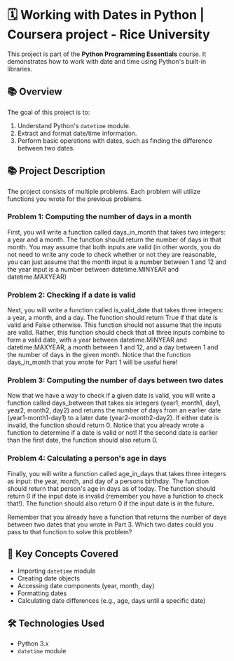 # 🗓️ Working with Dates in Python | Coursera project - Rice University

This project is part of the **Python Programming Essentials** course. It demonstrates how to work with date and time using Python's built-in libraries.

## 📚 Overview

The goal of this project is to:
1. Understand Python's `datetime` module.
2. Extract and format date/time information.
3. Perform basic operations with dates, such as finding the difference between two dates.

## 📚 Project Description

The project consists of multiple problems. Each problem will utilize functions you wrote for the previous problems.

 ### Problem 1: Computing the number of days in a month
 
First, you will write a function called days_in_month that takes two integers: a year and a month. The function should return the number of days in that month.  You may assume that both inputs are valid (in other words, you do not need to write any code to check whether or not they are reasonable, you can just assume that the month input is a number between 1 and 12 and the year input is a number between datetime.MINYEAR and datetime.MAXYEAR)

### Problem 2: Checking if a date is valid

Next, you will write a function called is_valid_date that takes three integers: a year, a month, and a day. The function should return 
True if that date is valid and False otherwise. This function should not assume that the inputs are valid. Rather, this function should check that all three inputs combine to form a valid date, with a year between datetime.MINYEAR and datetime.MAXYEAR, a month between 1 and 12, and a day between 1 and the number of days in the given month. Notice that the function days_in_month that you wrote for Part 1 will be useful here!

### Problem 3: Computing the number of days between two dates

Now that we have a way to check if a given date is valid, you will write a function called 
days_between that takes six integers (year1, month1, day1, year2, month2, day2) and returns the number of days from an earlier date (year1-month1-day1) to a later date (year2-month2-day2). If either date is invalid, the function should return 0. Notice that you already wrote a function to determine if a date is valid or not! If the second date is earlier than the first date, the function should also return 0.

### Problem 4: Calculating a person's age in days
Finally, you will write a function called 
age_in_days that takes three integers as input: the year, month, and day of a persons birthday. The function should return that person's age in days as of today. The function should return 0 if the input date is invalid (remember you have a function to check that!). The function should also return 0 if the input date is in the future.

Remember that you already have a function that returns the number of days between two dates that you wrote in Part 3. Which two dates could you pass to that function to solve this problem?


## 🧠 Key Concepts Covered

- Importing `datetime` module
- Creating date objects
- Accessing date components (year, month, day)
- Formatting dates
- Calculating date differences (e.g., age, days until a specific date)

## 🛠️ Technologies Used

- Python 3.x
- `datetime` module



